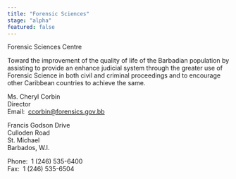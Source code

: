 ```yaml
---
title: "Forensic Sciences"
stage: "alpha"
featured: false
---
```


Forensic Sciences Centre

Toward the improvement of the quality of life of the Barbadian population by assisting to provide an enhance judicial system through the greater use of Forensic Science in both civil and criminal proceedings and to encourage other Caribbean countries to achieve the same.

Ms. Cheryl Corbin  
Director  
Email:  ccorbin@forensics.gov.bb

Francis Godson Drive  
Culloden Road  
St. Michael  
Barbados, W.I.

Phone:  1 (246) 535-6400  
Fax:  1 (246) 535-6504